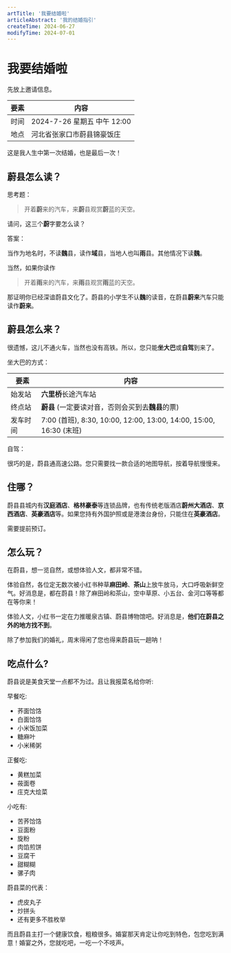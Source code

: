```yaml
---
artTitle: '我要结婚啦'
articleAbstract: '我的结婚指引'
createTime: 2024-06-27
modifyTime: 2024-07-01
---
```


# 我要结婚啦

先放上邀请信息。

| 要素 | 内容                        |
| ---- | --------------------------- |
| 时间 | 2024-7-26 星期五 中午 12:00 |
| 地点 | 河北省张家口市蔚县锦豪饭庄  |

这是我人生中第一次结婚，也是最后一次！

## 蔚县怎么读？

思考题：

> 开着**蔚**来的汽车，来**蔚**县观赏**蔚**蓝的天空。

请问，这三个**蔚**字要怎么读？

答案：

当作为地名时，不读**魏**县，读作**域**县，当地人也叫**雨**县。其他情况下读**魏**。

当然，如果你读作

> 开着**雨**来的汽车，来**雨**县观赏**雨**蓝的天空。

那证明你已经深谙蔚县文化了。蔚县的小学生不认**魏**的读音，在蔚县**蔚来**汽车只能读作**蔚来**。

## 蔚县怎么来？

很遗憾，这儿不通火车，当然也没有高铁。所以，您只能**坐大巴**或**自驾**到来了。

坐大巴的方式：

| 要素     | 内容                                                               |
| -------- | ------------------------------------------------------------------ |
| 始发站   | **六里桥**长途汽车站                                               |
| 终点站   | **蔚县** (一定要读对音，否则会买到去**魏县**的票)                  |
| 发车时间 | 7:00 (首班), 8:30, 10:00, 12:00, 13:00, 14:00, 15:00, 16:30 (末班) |

自驾：

很巧的是，蔚县通高速公路。您只需要找一款合适的地图导航，按着导航慢慢来。

## 住哪？

蔚县县城内有**汉庭酒店**、**格林豪泰**等连锁品牌，也有传统老版酒店**蔚州大酒店**、**京西酒店**、**英豪酒店**等。如果您持有外国护照或是港澳台身份，只能住在**英豪酒店**。

需要提前预订。

## 怎么玩？

在蔚县，想一览自然，或想体验人文，都非常不错。

体验自然，各位定无数次被小红书种草**麻田岭**、**茶山**上放牛放马，大口呼吸新鲜空气。好消息是，都在蔚县！除了麻田岭和茶山，空中草原、小五台、金河口等等都在等你来！

体验人文，小红书一定在力推暖泉古镇、蔚县博物馆吧。好消息是，**他们在蔚县之外的地方找不到**。

除了参加我们的婚礼，周末得闲了您也得来蔚县玩一趟呐！

## 吃点什么?

蔚县说是美食天堂一点都不为过。且让我报菜名给你听:

早餐吃:

-   荞面饸饹
-   白面饸饹
-   小米饭加菜
-   糖麻叶
-   小米稀粥

正餐吃:

-   黄糕加菜
-   莜面卷
-   庄克大烩菜

小吃有:

-   苦荞饸饹
-   豆面粉
-   旋粉
-   肉馅煎饼
-   豆腐干
-   甜糊糊
-   骡子肉

蔚县菜的代表：

-   虎皮丸子
-   炒拼头
-   还有更多不胜枚举

而且蔚县主打一个健康饮食，粗粮很多。婚宴那天肯定让你吃到特色，包您吃到满意！婚宴之外，您就吃吧，一吃一个不吱声。
